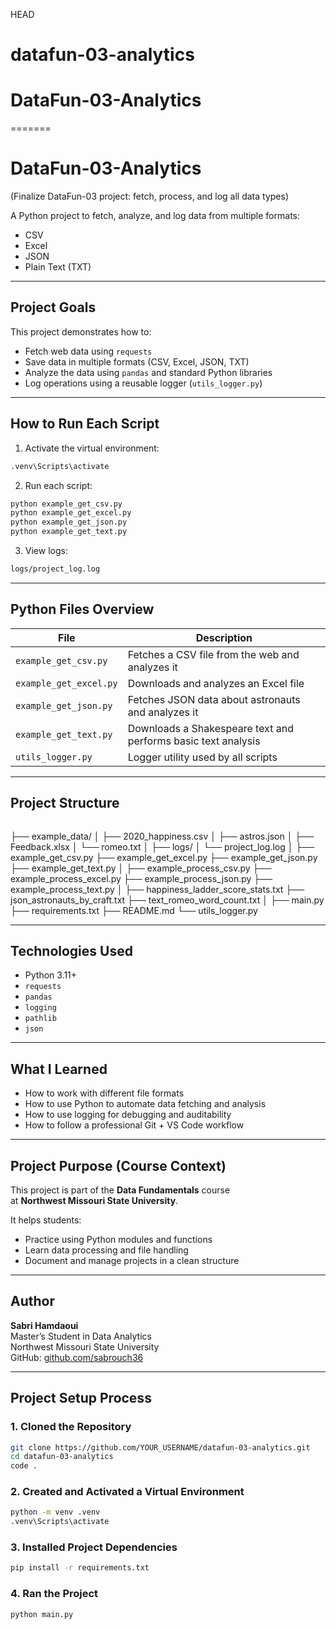  HEAD
# datafun-03-analytics
# DataFun-03-Analytics
=======
#  DataFun-03-Analytics
  (Finalize DataFun-03 project: fetch, process, and log all data types)

A Python project to fetch, analyze, and log data from multiple formats:
- CSV
- Excel
- JSON
- Plain Text (TXT)

---

##  Project Goals

This project demonstrates how to:
- Fetch web data using `requests`
- Save data in multiple formats (CSV, Excel, JSON, TXT)
- Analyze the data using `pandas` and standard Python libraries
- Log operations using a reusable logger (`utils_logger.py`)

---

##  How to Run Each Script

1. Activate the virtual environment:

```bash
.venv\Scripts\activate
```

2. Run each script:

```bash
python example_get_csv.py
python example_get_excel.py
python example_get_json.py
python example_get_text.py
```

3. View logs:

```bash
logs/project_log.log
```

---

##  Python Files Overview

| File                   | Description                                                   |
|------------------------|---------------------------------------------------------------|
| `example_get_csv.py`   | Fetches a CSV file from the web and analyzes it               |
| `example_get_excel.py` | Downloads and analyzes an Excel file                          |
| `example_get_json.py`  | Fetches JSON data about astronauts and analyzes it            |
| `example_get_text.py`  | Downloads a Shakespeare text and performs basic text analysis |
| `utils_logger.py`      | Logger utility used by all scripts                            |

---

##  Project Structure

```
```
├── example_data/
│ ├── 2020_happiness.csv
│ ├── astros.json
│ ├── Feedback.xlsx
│ └── romeo.txt
│
├── logs/
│ └── project_log.log
│
├── example_get_csv.py
├── example_get_excel.py
├── example_get_json.py
├── example_get_text.py
│
├── example_process_csv.py
├── example_process_excel.py
├── example_process_json.py
├── example_process_text.py
│
├── happiness_ladder_score_stats.txt
├── json_astronauts_by_craft.txt
├── text_romeo_word_count.txt
│
├── main.py
├── requirements.txt
├── README.md
└── utils_logger.py



---

##  Technologies Used

- Python 3.11+
- `requests`
- `pandas`
- `logging`
- `pathlib`
- `json`

---

##  What I Learned

- How to work with different file formats
- How to use Python to automate data fetching and analysis
- How to use logging for debugging and auditability
- How to follow a professional Git + VS Code workflow

---

##  Project Purpose (Course Context)

This project is part of the **Data Fundamentals** course  
at **Northwest Missouri State University**.

It helps students:
- Practice using Python modules and functions
- Learn data processing and file handling
- Document and manage projects in a clean structure

---

##  Author

**Sabri Hamdaoui**  
Master’s Student in Data Analytics  
Northwest Missouri State University  
GitHub: [github.com/sabrouch36](https://github.com/sabrouch36)

---

##  Project Setup Process

### 1. Cloned the Repository

```bash
git clone https://github.com/YOUR_USERNAME/datafun-03-analytics.git
cd datafun-03-analytics
code .
```

### 2. Created and Activated a Virtual Environment

```bash
python -m venv .venv
.venv\Scripts\activate
```

### 3. Installed Project Dependencies

```bash
pip install -r requirements.txt
```

### 4. Ran the Project

```bash
python main.py
```
